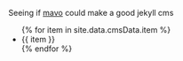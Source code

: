 Seeing if [mavo](https://mavo.io/) could make a good jekyll cms
<ul>
  {% for item in site.data.cmsData.item %}
  <li property="item" mv-multiple>{{ item }}</li>
  {% endfor %}
</ul>

<!-- link https://peter-sharp.github.io/mavo-as-jekyll-cms/ -->
